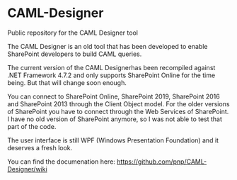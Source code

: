 # CAML-Designer
Public repository for the CAML Designer tool

The CAML Designer is an old tool that has been developed to enable SharePoint developers to build CAML queries. 

The current version of the CAML Designerhas been recompiled against .NET Framework 4.7.2 and only supports SharePoint Online for the time being. But that will change soon enough.

You can connect to SharePoint Online, SharePoint 2019, SharePoint 2016 and SharePoint 2013 through the Client Object model. For the older versions of SharePoint you have to connect through the Web Services of SharePoint. I have no old version of SharePoint anymore, so I was not able to test that part of the code.

The user interface is still WPF (Windows Presentation Foundation) and it deserves a fresh look. 

You can find the documenation here: https://github.com/pnp/CAML-Designer/wiki
